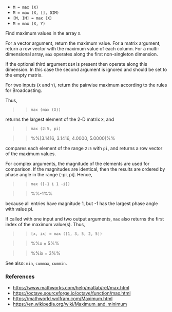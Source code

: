 - `M = max (X)`
- `M = max (X, [], DIM)`
- `[M, IM] = max (X)`
- `M = max (X, Y)`

Find maximum values in the array `X`.

For a vector argument, return the maximum value. For a matrix argument, return
a row vector with the maximum value of each column. For a multi-dimensional
array, `max` operates along the first non-singleton dimension.

If the optional third argument `DIM` is present then operate along this
dimension. In this case the second argument is ignored and should be set to the
empty matrix.

For two inputs (`X` and `Y`), return the pairwise maximum according to the
rules for Broadcasting.

Thus,

> > `max (max (X))`

returns the largest element of the 2-D matrix `X`, and

> > `max (2:5, pi)`

> > %%[3.1416, 3.1416, 4.0000, 5.0000]%%

compares each element of the range `2:5` with `pi`, and returns a row vector of
the maximum values.

For complex arguments, the magnitude of the elements are used for comparison.
If the magnitudes are identical, then the results are ordered by phase angle in
the range (-pi, pi]. Hence,

> > `max ([-1 i 1 -i])`

> > %%-1%%

because all entries have magnitude 1, but -1 has the largest phase angle with
value pi.

If called with one input and two output arguments, `max` also returns the first
index of the maximum value(s). Thus,

> > `[x, ix] = max ([1, 3, 5, 2, 5])`

> > %%x = 5%%

> > %%ix = 3%%

See also: `min`, `cummax`, `cummin`.

### References

- https://www.mathworks.com/help/matlab/ref/max.html
- https://octave.sourceforge.io/octave/function/max.html
- https://mathworld.wolfram.com/Maximum.html
- https://en.wikipedia.org/wiki/Maximum_and_minimum
